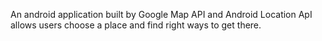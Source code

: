 An android application built by Google Map API and Android Location ApI allows users choose a place and find right ways to get there.
